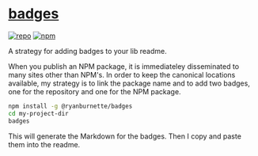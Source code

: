 # [badges][1]

[![repo](https://img.shields.io/badge/repository-Github-black.svg?style=flat-square)](https://github.com/ryanburnette/badges)
[![npm](https://img.shields.io/badge/package-NPM-green.svg?style=flat-square)](https://www.npmjs.com/package/@ryanburnette/badges)

A strategy for adding badges to your lib readme.

When you publish an NPM package, it is immediateley disseminated to many sites
other than NPM's. In order to keep the canonical locations available, my
strategy is to link the package name and to add two badges, one for the
repository and one for the NPM package.

```bash
npm install -g @ryanburnette/badges
cd my-project-dir
badges
```

This will generate the Markdown for the badges. Then I copy and paste them into
the readme.

[1]: https://github.com/ryanburnette/badges
